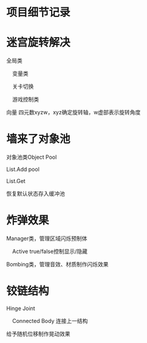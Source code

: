 # 项目细节记录

# 迷宫旋转解决

全局类

    变量类

    关卡切换

    游戏控制类

向量 四元数xyzw，xyz确定旋转轴，w虚部表示旋转角度

# 墙来了对象池

对象池类Object Pool

List.Add pool

List.Get

恢复默认状态存入缓冲池

# 炸弹效果

Manager类，管理区域闪烁预制体

    Active true/false控制显示/隐藏

Bombing类，管理音效、材质制作闪烁效果

# 铰链结构

Hinge Joint

    Connected Body 连接上一结构

给予随机位移制作晃动效果
